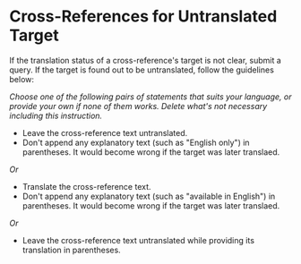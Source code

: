 # Cross-References for Untranslated Target

If the translation status of a cross-reference's target is not clear, submit a query. If the target is found out to be untranslated, follow the guidelines below:

*Choose one of the following pairs of statements that suits your language, or provide your own if none of them works. Delete what's not necessary including this instruction.*

* Leave the cross-reference text untranslated.
* Don't append any explanatory text (such as "English only") in parentheses. It would become wrong if the target was later translaed.

*Or*

* Translate the cross-reference text.
* Don't append any explanatory text (such as "available in English") in parentheses. It would become wrong if the target was later translaed.

*Or*

* Leave the cross-reference text untranslated while providing its translation in parentheses.